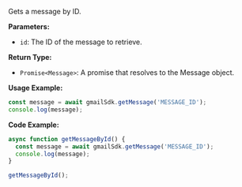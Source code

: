 Gets a message by ID.

**Parameters:**

- `id`: The ID of the message to retrieve.

**Return Type:**

- `Promise<Message>`: A promise that resolves to the Message object.

**Usage Example:**

```typescript
const message = await gmailSdk.getMessage('MESSAGE_ID');
console.log(message);
```

**Code Example:**

```typescript
async function getMessageById() {
  const message = await gmailSdk.getMessage('MESSAGE_ID');
  console.log(message);
}

getMessageById();
```
